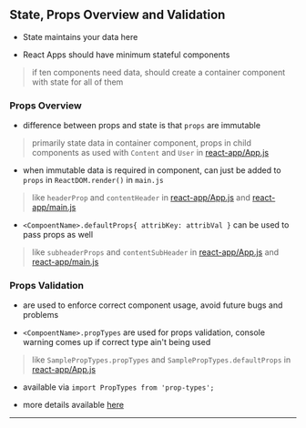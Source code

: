 
## State, Props Overview and Validation

* State maintains your data here

* React Apps should have minimum stateful components

> if ten components need data, should create a container component with state for all of them


### Props Overview

* difference between props and state is that `props` are immutable

> primarily state data in container component, props in child components as used with `Content` and `User` in [react-app/App.js](./react-app/App.js)

* when immutable data is required in component, can just be added to `props` in `ReactDOM.render()` in `main.js`

> like `headerProp` and `contentHeader` in [react-app/App.js](./react-app/App.js) and [react-app/main.js](./react-app/main.js)

* `<CompoentName>.defaultProps{ attribKey: attribVal }` can be used to pass props as well

> like `subheaderProps` and `contentSubHeader` in [react-app/App.js](./react-app/App.js) and [react-app/main.js](./react-app/main.js)


### Props Validation

* are used to enforce correct component usage, avoid future bugs and problems

* `<CompoentName>.propTypes` are used for props validation, console warning comes up if correct type ain't being used

> like `SamplePropTypes.propTypes` and `SamplePropTypes.defaultProps` in [react-app/App.js](./react-app/App.js)

* available via `import PropTypes from 'prop-types';`

* more details available [here](https://reactjs.org/docs/typechecking-with-proptypes.html)

---
